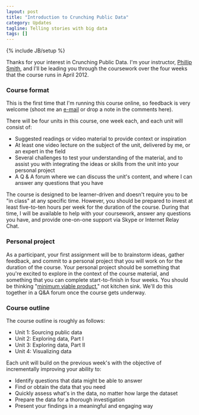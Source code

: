 ```yaml
---
layout: post
title: "Introduction to Crunching Public Data"
category: Updates
tagline: Telling stories with big data
tags: []
---
```

{% include JB/setup %}

Thanks for your interest in Crunching Public Data. I'm your instructor, [Phillip Smith](http://phillipadsmith.com), and I'll be leading you through the coursework over the four weeks that the course runs in April 2012.

### Course format 

This is the first time that I'm running this course online, so feedback is very welcome (shoot me an [e-mail](http://phillipadsmith.com/#contact) or drop a note in the comments here).

There will be four units in this course, one week each, and each unit will consist of:

* Suggested readings or video material to provide context or inspiration
* At least one video lecture on the subject of the unit, delivered by me, or an expert in the field
* Several challenges to test your understanding of the material, and to assist you with integrating the ideas or skills from the unit into your personal project
* A Q & A forum where we can discuss the unit's content, and where I can answer any questions that you have

The course is designed to be learner-driven and doesn't require you to be "in class" at any specific time. However, you should be prepared to invest at least five-to-ten hours per week for the duration of the course. During that time, I will be available to help with your coursework, answer any questions you have, and provide one-on-one support via Skype or Internet Relay Chat. 

### Personal project

As a participant, your first assignment will be to brainstorm ideas, gather feedback, and commit to a personal project that you will work on for the duration of the course. Your personal project should be something that you're excited to explore in the context of the course material, and something that you can complete start-to-finish in four weeks. You should be thinking "[minimum viable product]()," not kitchen sink. We'll do this together in a Q&A forum once the course gets underway.

### Course outline

The course outline is roughly as follows:

* Unit 1: Sourcing public data
* Unit 2: Exploring data, Part I
* Unit 3: Exploring data, Part II
* Unit 4: Visualizing data

Each unit will build on the previous week's with the objective of incrementally improving your ability to:

* Identify questions that data might be able to answer
* Find or obtain the data that you need
* Quickly assess what's in the data, no matter how large the dataset
* Prepare the data for a thorough investigation
* Present your findings in a meaningful and engaging way


